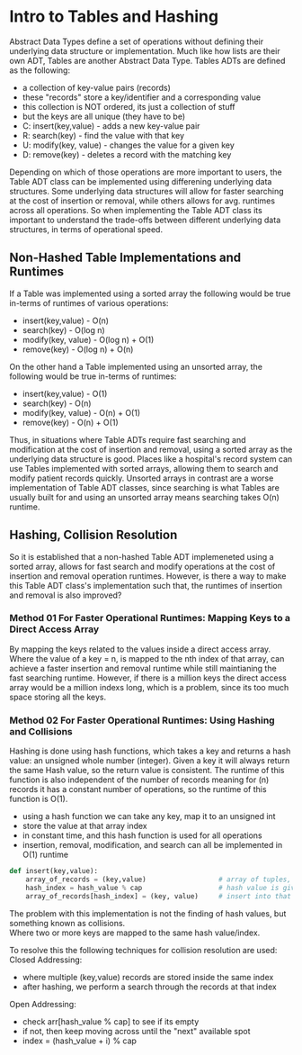 # Intro to Tables and Hashing

Abstract Data Types define a set of operations without defining their underlying data structure or implementation. Much like how lists are their own ADT, Tables are another Abstract Data Type. Tables ADTs are defined as the following:
- a collection of key-value pairs (records)
- these "records" store a key/identifier and a corresponding value
- this collection is NOT ordered, its just a collection of stuff
- but the keys are all unique (they have to be)
- C: insert(key,value) - adds a new key-value pair
- R: search(key) - find the value with that key
- U: modify(key, value) - changes the value for a given key
- D: remove(key) - deletes a record with the matching key

Depending on which of those operations are more important to users, the Table ADT class can be implemented using differening underlying data structures. Some underlying data structures will allow for faster searching at the cost of insertion or removal, while others allows for avg. runtimes across all operations. So when implementing the Table ADT class its important to understand the trade-offs between different underlying data structures, in terms of operational speed.

## Non-Hashed Table Implementations and Runtimes

If a Table was implemented using a sorted array the following would be true in-terms of runtimes of various operations:
- insert(key,value) - O(n)
- search(key) - O(log n)
- modify(key, value) - O(log n) + O(1)
- remove(key) - O(log n) + O(n)

On the other hand a Table implemented using an unsorted array, the following would be true in-terms of runtimes:
- insert(key,value) - O(1)
- search(key) - O(n)
- modify(key, value) - O(n) + O(1)
- remove(key) - O(n) + O(1)

Thus, in situations where Table ADTs require fast searching and modification at the cost of insertion and removal, using a sorted array as the underlying data structure is good. Places like a hospital's record system can use Tables implemented with sorted arrays, allowing them to search and modify patient records quickly. Unsorted arrays in contrast are a worse implementation of Table ADT classes, since searching is what Tables are usually built for and using an unsorted array means searching takes O(n) runtime.

## Hashing, Collision Resolution

So it is established that a non-hashed Table ADT implemeneted using a sorted array, allows for fast search and modify operations at the cost of insertion and removal operation runtimes. However, is there a way to make this Table ADT class's implementation such that, the runtimes of insertion and removal is also improved?

### Method 01 For Faster Operational Runtimes: Mapping Keys to a Direct Access Array

By mapping the keys related to the values inside a direct access array. Where the value of a key = n, is mapped to the nth index of that array, can achieve a faster insertion and removal runtime while still maintianing the fast searching runtime. However, if there is a million keys the direct access array would be a million indexs long, which is a problem, since its too much space storing all the keys.

### Method 02 For Faster Operational Runtimes: Using Hashing and Collisions

Hashing is done using hash functions, which takes a key and returns a hash value: an unsigned whole number (integer). Given a key it will always return the same Hash value, so the return value is consistent. The runtime of this function is also independent of the number of records meaning for (n) records it has a constant number of operations, so the runtime of this function is O(1). 
- using a hash function we can take any key, map it to an unsigned int
- store the value at that array index
- in constant time, and this hash function is used for all operations
- insertion, removal, modification, and search can all be implemented in O(1) runtime

```python
def insert(key,value):
    array_of_records = (key,value)                  # array of tuples, of (key,value)
    hash_index = hash_value % cap                   # hash value is given by the hash function
    array_of_records[hash_index] = (key, value)     # insert into that array index
```

The problem with this implementation is not the finding of hash values, but something known as collisions.<br>
Where two or more keys are mapped to the same hash value/index.<br>

To resolve this the following techniques for collision resolution are used:<br>
Closed Addressing:
- where multiple (key,value) records are stored inside the same index
- after hashing, we perform a search through the records at that index

Open Addressing:
- check arr[hash_value % cap] to see if its empty
- if not, then keep moving across until the "next" available spot
- index = (hash_value + i) % cap